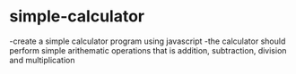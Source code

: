 # simple-calculator 
-create a simple calculator program using javascript
-the calculator should perform simple arithematic operations that is addition, subtraction, division and multiplication